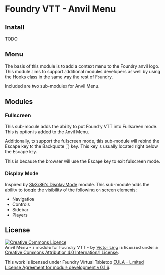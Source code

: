 # Foundry VTT - Anvil Menu

## Install

TODO

## Menu

The basis of this module is to add a context menu to the Foundry anvil logo. This module aims to support additional modules developers as well by using the Hooks class in the same way the rest of Foundry.

Included are two sub-modules for Anvil Menu.

## Modules

### Fullscreen

This sub-module adds the ability to put Foundry VTT into Fullscreen mode. This is option is added to the Anvil Menu.

Additionally, to support the fullscreen mode, this sub-module will rebind the Escape key to the Backquote (\`) key. This key is usually located right below the Escape key.

This is because the browser will use the Escape key to exit fullscreen mode.

### Display Mode

Inspired by [Sly3r86's Display Mode](https://github.com/syl3r86/displaymode) module. This sub-module adds the ability to toggle the visibility of the following on screen elements:

* Navigation
* Controls
* Sidebar
* Players

## License
<a rel="license" href="http://creativecommons.org/licenses/by/4.0/"><img alt="Creative Commons Licence" style="border-width:0" src="https://i.creativecommons.org/l/by/4.0/88x31.png" /></a><br /><span xmlns:dct="http://purl.org/dc/terms/" property="dct:title">Anvil Menu - a module for Foundry VTT -</span> by <a xmlns:cc="http://creativecommons.org/ns#" href="https://gitlab.com/Ionshard/foundry-vtt-anvil-menu" property="cc:attributionName" rel="cc:attributionURL">Victor Ling</a> is licensed under a <a rel="license" href="http://creativecommons.org/licenses/by/4.0/">Creative Commons Attribution 4.0 International License</a>.

This work is licensed under Foundry Virtual Tabletop [EULA - Limited License Agreement for module development v 0.1.6](http://foundryvtt.com/pages/license.html).


